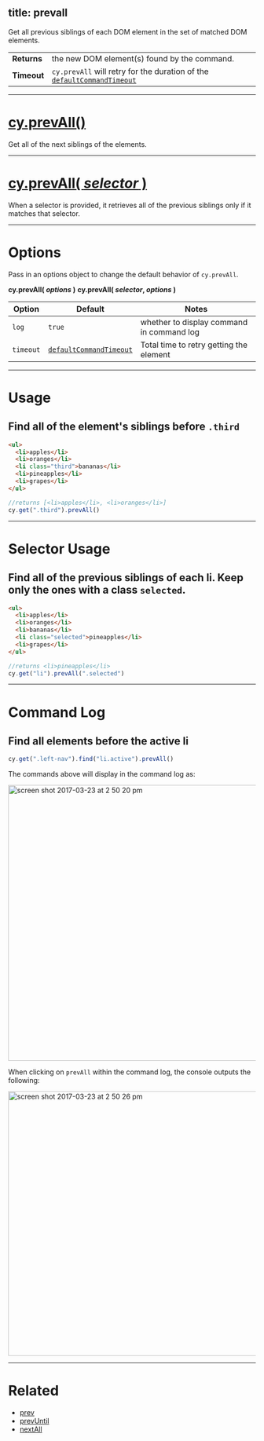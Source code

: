 title: prevall
---

Get all previous siblings of each DOM element in the set of matched DOM elements.

| | |
|--- | --- |
| **Returns** | the new DOM element(s) found by the command. |
| **Timeout** | `cy.prevAll` will retry for the duration of the [`defaultCommandTimeout`](https://on.cypress.io/guides/configuration#timeouts) |

***

# [cy.prevAll()](#usage)

Get all of the next siblings of the elements.

***

# [cy.prevAll( *selector* )](#selector-usage)

When a selector is provided, it retrieves all of the previous siblings only if it matches that selector.

***

# Options

Pass in an options object to change the default behavior of `cy.prevAll`.

**cy.prevAll( *options* )**
**cy.prevAll( *selector*, *options* )**

Option | Default | Notes
--- | --- | ---
`log` | `true` | whether to display command in command log
`timeout` | [`defaultCommandTimeout`](https://on.cypress.io/guides/configuration#timeouts) | Total time to retry getting the element

***

# Usage

## Find all of the element's siblings before `.third`

```html
<ul>
  <li>apples</li>
  <li>oranges</li>
  <li class="third">bananas</li>
  <li>pineapples</li>
  <li>grapes</li>
</ul>
```

```javascript
//returns [<li>apples</li>, <li>oranges</li>]
cy.get(".third").prevAll()
```

***

# Selector Usage

## Find all of the previous siblings of each li. Keep only the ones with a class `selected`.

```html
<ul>
  <li>apples</li>
  <li>oranges</li>
  <li>bananas</li>
  <li class="selected">pineapples</li>
  <li>grapes</li>
</ul>
```

```javascript
//returns <li>pineapples</li>
cy.get("li").prevAll(".selected")
```

***

# Command Log

## Find all elements before the active li

```javascript
cy.get(".left-nav").find("li.active").prevAll()
```

The commands above will display in the command log as:

<img width="562" alt="screen shot 2017-03-23 at 2 50 20 pm" src="https://cloud.githubusercontent.com/assets/1271364/24264885/1a1d87ac-0fd8-11e7-97cb-1d0d2110de81.png">

When clicking on `prevAll` within the command log, the console outputs the following:

<img width="539" alt="screen shot 2017-03-23 at 2 50 26 pm" src="https://cloud.githubusercontent.com/assets/1271364/24264898/2219d1a4-0fd8-11e7-9e8b-6b2d97166d6a.png">

***

# Related

- [prev](https://on.cypress.io/api/prev)
- [prevUntil](https://on.cypress.io/api/prevuntil)
- [nextAll](https://on.cypress.io/api/nextall)
